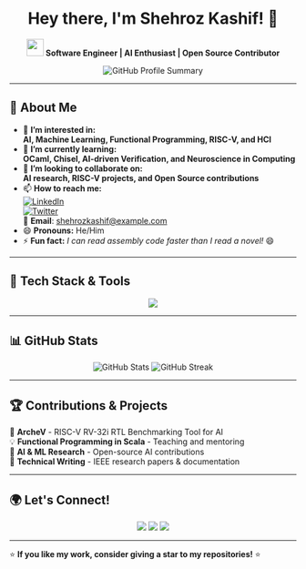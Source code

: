 <h1 align="center">Hey there, I'm Shehroz Kashif! 👋</h1>

<p align="center">
  <img src="https://media.giphy.com/media/hvRJCLFzcasrR4ia7z/giphy.gif" width="30">
  <strong> Software Engineer | AI Enthusiast | Open Source Contributor </strong>  
</p>

<p align="center">
  <img src="https://github-profile-summary-cards.vercel.app/api/cards/profile-details?username=Shehrozkashif&theme=tokyonight" alt="GitHub Profile Summary"/>
</p>

---

## 🚀 About Me  
- 👀 **I’m interested in:**  
  **AI, Machine Learning, Functional Programming, RISC-V, and HCI**  
- 🌱 **I’m currently learning:**  
  **OCaml, Chisel, AI-driven Verification, and Neuroscience in Computing**  
- 💞️ **I’m looking to collaborate on:**  
  **AI research, RISC-V projects, and Open Source contributions**  
- 📫 **How to reach me:**  
  [![LinkedIn](https://img.shields.io/badge/LinkedIn-Shehroz%20Kashif-0077B5?style=for-the-badge&logo=linkedin)](https://www.linkedin.com/in/shehrozkashif)  
  [![Twitter](https://img.shields.io/badge/Twitter-@ShehrozKashif-1DA1F2?style=for-the-badge&logo=twitter)](https://twitter.com/ShehrozKashif)  
  📧 **Email**: shehrozkashif@example.com  
- 😄 **Pronouns:** He/Him  
- ⚡ **Fun fact:** *I can read assembly code faster than I read a novel!* 😄  

---

## 🔧 Tech Stack & Tools  
<p align="center">
  <img src="https://skillicons.dev/icons?i=python,scala,java,js,ocaml,c,cpp,bash,html,css,linux,git,github,postgres,sqlite,vscode,neovim,verilog" />
</p>

---

## 📊 GitHub Stats  
<p align="center">
  <img src="https://github-readme-stats.vercel.app/api?username=Shehrozkashif&show_icons=true&theme=tokyonight" alt="GitHub Stats"/>
  <img src="https://github-readme-streak-stats.herokuapp.com/?user=Shehrozkashif&theme=tokyonight" alt="GitHub Streak"/>
</p>

---

## 🏆 Contributions & Projects  
🚀 **ArcheV** - RISC-V RV-32i RTL Benchmarking Tool for AI  
💡 **Functional Programming in Scala** - Teaching and mentoring  
🔬 **AI & ML Research** - Open-source AI contributions  
📖 **Technical Writing** - IEEE research papers & documentation  

---

## 🌍 Let's Connect!  
<p align="center">
  <a href="https://github.com/Shehrozkashif"><img src="https://img.shields.io/badge/GitHub-Shehrozkashif-181717?style=for-the-badge&logo=github"></a>
  <a href="https://www.linkedin.com/in/shehrozkashif"><img src="https://img.shields.io/badge/LinkedIn-Shehroz%20Kashif-0077B5?style=for-the-badge&logo=linkedin"></a>
  <a href="https://twitter.com/ShehrozKashif"><img src="https://img.shields.io/badge/Twitter-@ShehrozKashif-1DA1F2?style=for-the-badge&logo=twitter"></a>
</p>

---

⭐ **If you like my work, consider giving a star to my repositories!** ⭐  
